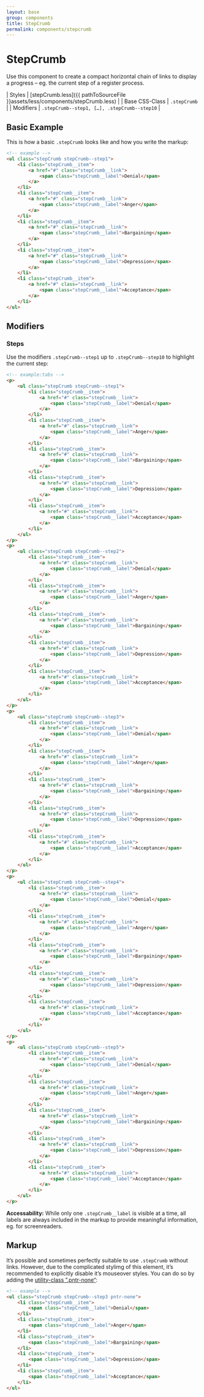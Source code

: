 ```yaml
---
layout: base
group: components
title: StepCrumb
permalink: components/stepcrumb
---
```


# StepCrumb

<p class="intro">Use this component to create a compact horizontal chain of links to display a progress – eg. the current step of a register process.</p>

| Styles         | [stepCrumb.less]({{ pathToSourceFile }}assets/less/components/stepCrumb.less) |
| Base CSS-Class | `.stepCrumb`                                                                |
| Modifiers      | `.stepCrumb--step1, […], .stepCrumb--step10`                                |

## Basic Example

This is how a basic `.stepCrumb` looks like and how you write the markup:

```html
<!-- example -->
<ul class="stepCrumb stepCrumb--step1">
    <li class="stepCrumb__item">
        <a href="#" class="stepCrumb__link">
            <span class="stepCrumb__label">Denial</span>
        </a>
    </li>
    <li class="stepCrumb__item">
        <a href="#" class="stepCrumb__link">
            <span class="stepCrumb__label">Anger</span>
        </a>
    </li>
    <li class="stepCrumb__item">
        <a href="#" class="stepCrumb__link">
            <span class="stepCrumb__label">Bargaining</span>
        </a>
    </li>
    <li class="stepCrumb__item">
        <a href="#" class="stepCrumb__link">
            <span class="stepCrumb__label">Depression</span>
        </a>
    </li>
    <li class="stepCrumb__item">
        <a href="#" class="stepCrumb__link">
            <span class="stepCrumb__label">Acceptance</span>
        </a>
    </li>
</ul>
```

## Modifiers

### Steps

Use the modifiers `.stepCrumb--step1` up to `.stepCrumb--step10` to highlight the current step:

```html
<!-- example:tabs -->
<p>
    <ul class="stepCrumb stepCrumb--step1">
        <li class="stepCrumb__item">
            <a href="#" class="stepCrumb__link">
                <span class="stepCrumb__label">Denial</span>
            </a>
        </li>
        <li class="stepCrumb__item">
            <a href="#" class="stepCrumb__link">
                <span class="stepCrumb__label">Anger</span>
            </a>
        </li>
        <li class="stepCrumb__item">
            <a href="#" class="stepCrumb__link">
                <span class="stepCrumb__label">Bargaining</span>
            </a>
        </li>
        <li class="stepCrumb__item">
            <a href="#" class="stepCrumb__link">
                <span class="stepCrumb__label">Depression</span>
            </a>
        </li>
        <li class="stepCrumb__item">
            <a href="#" class="stepCrumb__link">
                <span class="stepCrumb__label">Acceptance</span>
            </a>
        </li>
    </ul>
</p>
<p>
    <ul class="stepCrumb stepCrumb--step2">
        <li class="stepCrumb__item">
            <a href="#" class="stepCrumb__link">
                <span class="stepCrumb__label">Denial</span>
            </a>
        </li>
        <li class="stepCrumb__item">
            <a href="#" class="stepCrumb__link">
                <span class="stepCrumb__label">Anger</span>
            </a>
        </li>
        <li class="stepCrumb__item">
            <a href="#" class="stepCrumb__link">
                <span class="stepCrumb__label">Bargaining</span>
            </a>
        </li>
        <li class="stepCrumb__item">
            <a href="#" class="stepCrumb__link">
                <span class="stepCrumb__label">Depression</span>
            </a>
        </li>
        <li class="stepCrumb__item">
            <a href="#" class="stepCrumb__link">
                <span class="stepCrumb__label">Acceptance</span>
            </a>
        </li>
    </ul>
</p>
<p>
    <ul class="stepCrumb stepCrumb--step3">
        <li class="stepCrumb__item">
            <a href="#" class="stepCrumb__link">
                <span class="stepCrumb__label">Denial</span>
            </a>
        </li>
        <li class="stepCrumb__item">
            <a href="#" class="stepCrumb__link">
                <span class="stepCrumb__label">Anger</span>
            </a>
        </li>
        <li class="stepCrumb__item">
            <a href="#" class="stepCrumb__link">
                <span class="stepCrumb__label">Bargaining</span>
            </a>
        </li>
        <li class="stepCrumb__item">
            <a href="#" class="stepCrumb__link">
                <span class="stepCrumb__label">Depression</span>
            </a>
        </li>
        <li class="stepCrumb__item">
            <a href="#" class="stepCrumb__link">
                <span class="stepCrumb__label">Acceptance</span>
            </a>
        </li>
    </ul>
</p>
<p>
    <ul class="stepCrumb stepCrumb--step4">
        <li class="stepCrumb__item">
            <a href="#" class="stepCrumb__link">
                <span class="stepCrumb__label">Denial</span>
            </a>
        </li>
        <li class="stepCrumb__item">
            <a href="#" class="stepCrumb__link">
                <span class="stepCrumb__label">Anger</span>
            </a>
        </li>
        <li class="stepCrumb__item">
            <a href="#" class="stepCrumb__link">
                <span class="stepCrumb__label">Bargaining</span>
            </a>
        </li>
        <li class="stepCrumb__item">
            <a href="#" class="stepCrumb__link">
                <span class="stepCrumb__label">Depression</span>
            </a>
        </li>
        <li class="stepCrumb__item">
            <a href="#" class="stepCrumb__link">
                <span class="stepCrumb__label">Acceptance</span>
            </a>
        </li>
    </ul>
</p>
<p>
    <ul class="stepCrumb stepCrumb--step5">
        <li class="stepCrumb__item">
            <a href="#" class="stepCrumb__link">
                <span class="stepCrumb__label">Denial</span>
            </a>
        </li>
        <li class="stepCrumb__item">
            <a href="#" class="stepCrumb__link">
                <span class="stepCrumb__label">Anger</span>
            </a>
        </li>
        <li class="stepCrumb__item">
            <a href="#" class="stepCrumb__link">
                <span class="stepCrumb__label">Bargaining</span>
            </a>
        </li>
        <li class="stepCrumb__item">
            <a href="#" class="stepCrumb__link">
                <span class="stepCrumb__label">Depression</span>
            </a>
        </li>
        <li class="stepCrumb__item">
            <a href="#" class="stepCrumb__link">
                <span class="stepCrumb__label">Acceptance</span>
            </a>
        </li>
    </ul>
</p>
```

<p class="hint"><b>Accessability:</b> While only one <code>.stepCrumb__label</code> is visible at a time, all labels are always included in the markup to provide meaningful information, eg. for screenreaders.</p>

## Markup

It’s possible and sometimes perfectly suitable to use `.stepCrumb` without links. However, due to the complicated stylimg of this element, it’s recommended to explicitly disable it’s mouseover styles. You can do so by adding the [utility-class ”.pntr-none“](utilities/interface.html):

```html
<!-- example -->
<ul class="stepCrumb stepCrumb--step3 pntr-none">
    <li class="stepCrumb__item">
        <span class="stepCrumb__label">Denial</span>
    </li>
    <li class="stepCrumb__item">
        <span class="stepCrumb__label">Anger</span>
    </li>
    <li class="stepCrumb__item">
        <span class="stepCrumb__label">Bargaining</span>
    </li>
    <li class="stepCrumb__item">
        <span class="stepCrumb__label">Depression</span>
    </li>
    <li class="stepCrumb__item">
        <span class="stepCrumb__label">Acceptance</span>
    </li>
</ul>
```